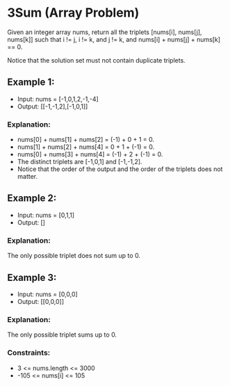 # 3Sum (Array Problem)

Given an integer array nums, return all the triplets [nums[i], nums[j], nums[k]] such that i != j, i != k, and j != k, and nums[i] + nums[j] + nums[k] == 0.

Notice that the solution set must not contain duplicate triplets.

## Example 1:

- Input: nums = [-1,0,1,2,-1,-4]
- Output: [[-1,-1,2],[-1,0,1]]
### Explanation: 
- nums[0] + nums[1] + nums[2] = (-1) + 0 + 1 = 0.
- nums[1] + nums[2] + nums[4] = 0 + 1 + (-1) = 0.
- nums[0] + nums[3] + nums[4] = (-1) + 2 + (-1) = 0.
- The distinct triplets are [-1,0,1] and [-1,-1,2].
- Notice that the order of the output and the order of the 
triplets does not matter.

## Example 2:

- Input: nums = [0,1,1]
- Output: []
### Explanation: 
The only possible triplet does not sum up to 0.

## Example 3:

- Input: nums = [0,0,0]
- Output: [[0,0,0]]
### Explanation: 
The only possible triplet sums up to 0.


### Constraints:

- 3 <= nums.length <= 3000
- -105 <= nums[i] <= 105